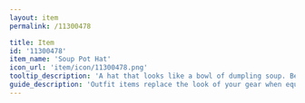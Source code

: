 ```yaml
---
layout: item
permalink: /11300478

title: Item
id: '11300478'
item_name: 'Soup Pot Hat'
icon_url: 'item/icon/11300478.png'
tooltip_description: 'A hat that looks like a bowl of dumpling soup. Be careful! The soup is still piping hot!'
guide_description: 'Outfit items replace the look of your gear when equipped.'
---
```


